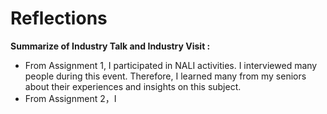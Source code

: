 # Reflections

**Summarize of Industry Talk and Industry Visit :**

- From Assignment 1, I participated in NALI activities. I interviewed many people during this event. Therefore, I learned many from my seniors about their experiences and insights on this subject.
- From Assignment 2，I




